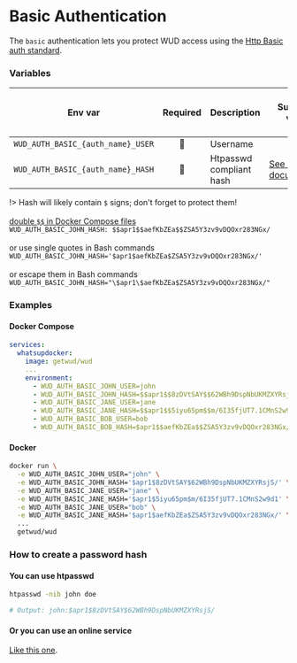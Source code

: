 # Basic Authentication

The `basic` authentication lets you protect WUD access using the [Http Basic auth standard](https://developer.mozilla.org/en-US/docs/Web/HTTP/Authentication).

### Variables

| Env var                           | Required       | Description              | Supported values                                                                           | Default value when missing |
| --------------------------------- |:--------------:| ------------------------ | ------------------------------------------------------------------------------------------ | -------------------------- | 
| `WUD_AUTH_BASIC_{auth_name}_USER` | :red_circle:   | Username                 |                                                                                            |                            |
| `WUD_AUTH_BASIC_{auth_name}_HASH` | :red_circle:   | Htpasswd compliant hash  | [See htpasswd documentation](https://httpd.apache.org/docs/current/programs/htpasswd.html) |                            |

!> Hash will likely contain `$` signs; don't forget to protect them! \
\
[double `$$` in Docker Compose files](https://docs.docker.com/compose/compose-file/compose-file-v3/#variable-substitution) \
`WUD_AUTH_BASIC_JOHN_HASH: $$apr1$$aefKbZEa$$ZSA5Y3zv9vDQOxr283NGx/` \
\
or use single quotes in Bash commands \
`WUD_AUTH_BASIC_JOHN_HASH='$apr1$aefKbZEa$ZSA5Y3zv9vDQOxr283NGx/'` \
\
or escape them in Bash commands \
`WUD_AUTH_BASIC_JOHN_HASH="\$apr1\$aefKbZEa$ZSA5Y3zv9vDQOxr283NGx/"`

### Examples

<!-- tabs:start -->
#### **Docker Compose**
```yaml
services:
  whatsupdocker:
    image: getwud/wud
    ...
    environment:
      - WUD_AUTH_BASIC_JOHN_USER=john
      - WUD_AUTH_BASIC_JOHN_HASH=$$apr1$$8zDVtSAY$$62WBh9DspNbUKMZXYRsjS/
      - WUD_AUTH_BASIC_JANE_USER=jane
      - WUD_AUTH_BASIC_JANE_HASH=$$apr1$$5iyu65pm$$m/6I35fjUT7.1CMnS2w9d1
      - WUD_AUTH_BASIC_BOB_USER=bob
      - WUD_AUTH_BASIC_BOB_HASH=$apr1$$aefKbZEa$$ZSA5Y3zv9vDQOxr283NGx/
```
#### **Docker**
```bash
docker run \
  -e WUD_AUTH_BASIC_JOHN_USER="john" \
  -e WUD_AUTH_BASIC_JOHN_HASH='$apr1$8zDVtSAY$62WBh9DspNbUKMZXYRsjS/' \
  -e WUD_AUTH_BASIC_JANE_USER="jane" \
  -e WUD_AUTH_BASIC_JANE_HASH='$apr1$5iyu65pm$m/6I35fjUT7.1CMnS2w9d1' \
  -e WUD_AUTH_BASIC_JANE_USER="bob" \
  -e WUD_AUTH_BASIC_JANE_HASH='$apr1$aefKbZEa$ZSA5Y3zv9vDQOxr283NGx/' \    
  ...
  getwud/wud
```
<!-- tabs:end -->

### How to create a password hash
#### You can use htpasswd
```bash
htpasswd -nib john doe

# Output: john:$apr1$8zDVtSAY$62WBh9DspNbUKMZXYRsjS/
```

#### Or you can use an online service
[Like this one](https://wtools.io/generate-htpasswd-online).
